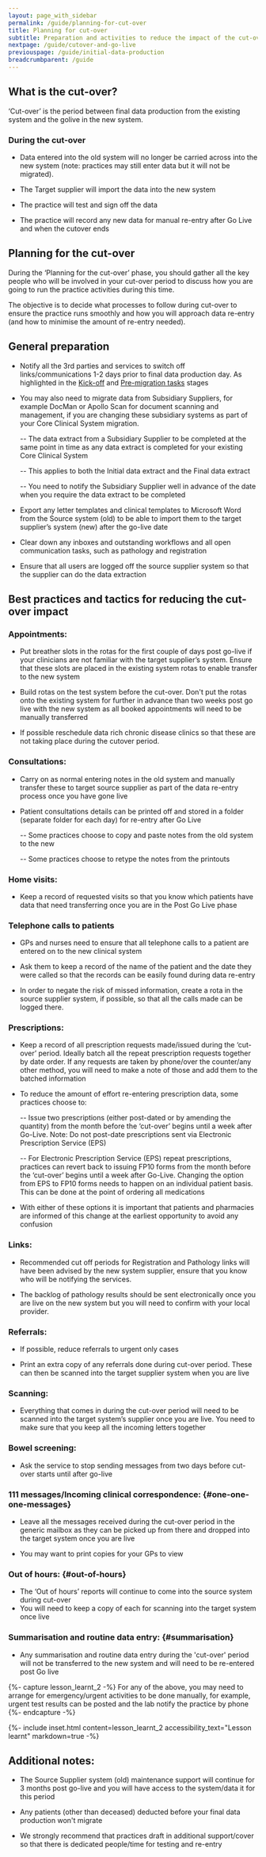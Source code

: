 ```yaml
---
layout: page_with_sidebar
permalink: /guide/planning-for-cut-over
title: Planning for cut-over
subtitle: Preparation and activities to reduce the impact of the cut-over & data re-entry
nextpage: /guide/cutover-and-go-live
previouspage: /guide/initial-data-production
breadcrumbparent: /guide
---
```


## What is the cut-over?

‘Cut-over’ is the period between final data production from the existing system and the golive in the new system. 


### During the cut-over

* Data entered into the old system will no longer be carried across into the new system (note: practices may still enter data but it will not be migrated).


* The Target supplier will import the data into the new system


* The practice will test and sign off the data


* The practice will record any new data for manual re-entry after Go Live and when the cutover ends



## Planning for the cut-over

During the ‘Planning for the cut-over’ phase, you should gather all the key people who will be involved in your cut-over period to discuss how you are going to run the practice activities during this time. 

The objective is to decide what processes to follow during cut-over to ensure the practice runs smoothly and how you will approach data re-entry (and how to minimise the amount of re-entry needed). 


## General preparation

* Notify all the 3rd parties and services to switch off links/communications 1-2 days prior to final data production day. As highlighted in the [Kick-off](/prm-practice-migration/guide/kick-off#notification-of-3rd-parties-and-links) and [Pre-migration tasks](/prm-practice-migration/guide/pre-migration-tasks#notification-of-3rd-parties-and-links) stages

* You may also need to migrate data from Subsidiary Suppliers, for example DocMan or Apollo Scan for document scanning and management, if you are changing these subsidiary systems as part of your Core Clinical System migration.

   -- The data extract from a Subsidiary Supplier to be completed at the same point in time as any data extract is completed for your existing Core Clinical System

   -- This applies to both the Initial data extract and the Final data extract

   -- You need to notify the Subsidiary Supplier well in advance of the date when you require the data extract to be completed

* Export any letter templates and clinical templates to Microsoft Word from the Source system (old) to be able to import them to the target supplier’s system (new) after the go-live date

* Clear down any inboxes and outstanding workflows and all open communication tasks, such as pathology and registration

* Ensure that all users are logged off the source supplier system so that the supplier can do the data extraction



## Best practices and tactics for reducing the cut-over impact

### Appointments:  


* Put breather slots in the rotas for the first couple of days post go-live if your clinicians are not familiar with the target supplier’s system. Ensure that these slots are placed in the existing system rotas to enable transfer to the new system


* Build rotas on the test system before the cut-over. Don't put the rotas onto the existing system for further in advance than two weeks post go live with the new system as all booked appointments will need to be manually transferred


* If possible reschedule data rich chronic disease clinics so that these are not taking place during the cutover period. 



### Consultations: 
 
* Carry on as normal entering notes in the old system and manually transfer these to target source supplier as part of the data re-entry process once you have gone live  


* Patient consultations details can be printed off and stored in a folder (separate folder for each day) for re-entry after Go Live


  -- Some practices choose to copy and paste notes from the old system to the new
  
  -- Some practices choose to retype the notes from the printouts



### Home visits:  

* Keep a record of requested visits so that you know which patients have data that need transferring once you are in the Post Go Live phase  


### Telephone calls to patients

* GPs and nurses need to ensure that all telephone calls to a patient are entered on to the new clinical system


* Ask them to keep a record of the name of the patient and the date they were called so that the records can be easily found during data re-entry


* In order to negate the risk of missed information, create a rota in the source supplier system, if possible, so that all the calls made can be logged there.  


### Prescriptions: 
 
* Keep a record of all prescription requests made/issued during the ‘cut-over’ period. Ideally batch all the repeat prescription requests together by date order. If any requests are taken by phone/over the counter/any other method, you will need to make a note of those and add them to the batched information  

* To reduce the amount of effort re-entering prescription data, some practices choose to:  


  -- Issue two prescriptions (either post-dated or by amending the quantity) from the month before the ‘cut-over’ begins until a week after Go-Live. Note: Do not post-date prescriptions sent via Electronic Prescription Service (EPS)


  -- For Electronic Prescription Service (EPS) repeat prescriptions, practices can revert back to issuing FP10 forms from the month before the ‘cut-over’ begins until a week after Go-Live. Changing the option from EPS to FP10 forms needs to happen on an individual patient basis. This can be done at the point of ordering all medications


* With either of these options it is important that patients and pharmacies are informed of this change at the earliest opportunity to avoid any confusion


### Links:

* Recommended cut off periods for Registration and Pathology links will have been advised by the new system supplier, ensure that you know who will be notifying the services. 

* The backlog of pathology results should be sent electronically once you are live on the new system but you will need to confirm with your local provider. 


### Referrals: 
 
* If possible, reduce referrals to urgent only cases


* Print an extra copy of any referrals done during cut-over period. These can then be scanned into the target supplier system when you are live


### Scanning:
  
* Everything that comes in during the cut-over period will need to be scanned into the target system’s supplier once you are live. You need to make sure that you keep all the incoming letters together


### Bowel screening:  

* Ask the service to stop sending messages from two days before cut-over starts until after go-live


### 111 messages/Incoming clinical correspondence:  {#one-one-one-messages}

* Leave all the messages received during the cut-over period in the generic mailbox as they can be picked up from there and dropped into the target system once you are live


* You may want to print copies for your GPs to view


### Out of hours: {#out-of-hours}  

* The ‘Out of hours’ reports will continue to come into the source system during cut-over 
* You will need to keep a copy of each for scanning into the target system once live


### Summarisation and routine data entry:  {#summarisation}
* Any summarisation and routine data entry during the 'cut-over' period will not be transferred to the new system and will need to be re-entered post Go live



{%- capture lesson_learnt_2 -%}
For any of the above, you may need to arrange for emergency/urgent activities to be done manually, for example, urgent test results can be posted and the lab notify the practice by phone
{%- endcapture -%}

{%- include inset.html content=lesson_learnt_2 accessibility_text="Lesson learnt" markdown=true -%}


## Additional notes:  

* The Source Supplier system (old) maintenance support will continue for 3 months post go-live and you will have access to the system/data it for this period


* Any patients (other than deceased) deducted before your final data production won't migrate

* We strongly recommend that practices draft in additional support/cover so that there is dedicated people/time for testing and re-entry
